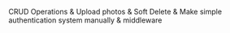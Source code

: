 CRUD Operations & Upload photos & Soft Delete & Make simple authentication system manually & middleware
